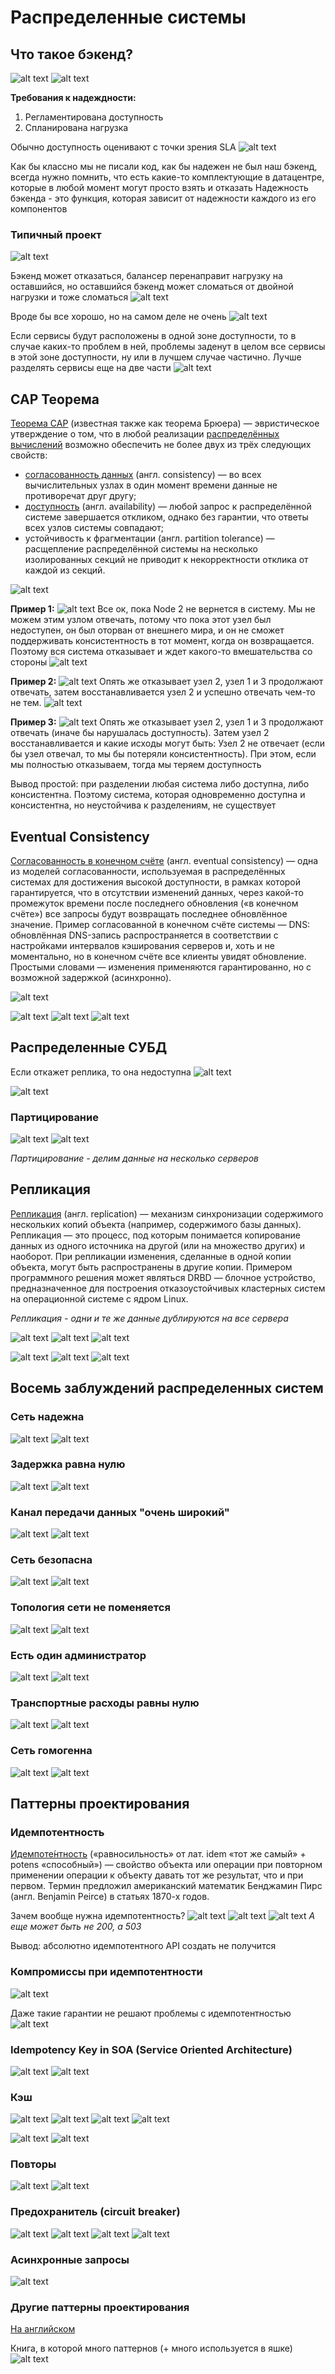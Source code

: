 # Распределенные системы
## Что такое бэкенд?
![alt text](images_BDS/1.png)
![alt text](images_BDS/2.png)

**Требования к надеждности:**
1) Регламентирована доступность
2) Спланирована нагрузка

Обычно доступность оценивают с точки зрения SLA
![alt text](images_BDS/3.png)

Как бы классно мы не писали код, как бы надежен не был наш бэкенд, всегда нужно помнить, что есть какие-то комплектующие в датацентре, которые в любой момент могут просто взять и отказать
Надежность бэкенда - это функция, которая зависит от надежности каждого из его компонентов

### Типичный проект
![alt text](images_BDS/4.png)

Бэкенд может отказаться, балансер перенаправит нагрузку на оставшийся, но оставшийся бэкенд может сломаться от двойной нагрузки и тоже сломаться
![alt text](images_BDS/5.png)

Вроде бы все хорошо, но на самом деле не очень
![alt text](images_BDS/6.png)

Если сервисы будут расположены в одной зоне доступности, то в случае каких-то проблем в ней, проблемы заденут в целом все сервисы в этой зоне доступности, ну или в лучшем случае частично. Лучше разделять сервисы еще на две части
![alt text](images_BDS/7.png)


## CAP Теорема
[Теорема CAP](https://ru.wikipedia.org/wiki/Теорема_CAP) (известная также как теорема Брюера) — эвристическое утверждение о том, что в любой реализации [распределённых вычислений](https://ru.wikipedia.org/wiki/Распределённые_вычисления) возможно обеспечить не более двух из трёх следующих свойств:
* [согласованность данных](https://ru.wikipedia.org/wiki/Согласованность_данных) (англ. consistency) — во всех вычислительных узлах в один момент времени данные не противоречат друг другу;
* [доступность](https://ru.wikipedia.org/wiki/Доступность_информации) (англ. availability) — любой запрос к распределённой системе завершается откликом, однако без гарантии, что ответы всех узлов системы совпадают;
* устойчивость к фрагментации (англ. partition tolerance) — расщепление распределённой системы на несколько изолированных секций не приводит к некорректности отклика от каждой из секций.

![alt text](images_BDS/8.png)

**Пример 1:**
![alt text](images_BDS/9.png)
Все ок, пока Node 2 не вернется в систему. Мы не можем этим узлом отвечать, потому что пока этот узел был недоступен, он был оторван от внешнего мира, и он не сможет поддерживать консистентность в тот момент, когда он возвращается. Поэтому вся система отказывает и ждет какого-то вмешательства со стороны
![alt text](images_BDS/10.png)

**Пример 2:**
![alt text](images_BDS/11.png)
Опять же отказывает узел 2, узел 1 и 3 продолжают отвечать, затем восстанавливается узел 2 и успешно отвечать чем-то не тем.
![alt text](images_BDS/12.png)

**Пример 3:**
![alt text](images_BDS/13.png)
Опять же отказывает узел 2, узел 1 и 3 продолжают отвечать (иначе бы нарушалась доступность). Затем узел 2 восстанавливается и какие исходы могут быть:
Узел 2 не отвечает (если бы узел отвечал, то мы бы потеряли консистентность). При этом, если мы полностью отказываем, тогда мы теряем доступность

Вывод простой: при разделении любая система либо доступна, либо консистентна. Поэтому система, которая одновременно доступна и консистентна, но неустойчива к разделениям, не существует
## Eventual Consistency
[Согласованность в конечном счёте](https://ru.wikipedia.org/wiki/Согласованность_в_конечном_счёте) (англ. eventual consistency) — одна из моделей согласованности, используемая в распределённых системах для достижения высокой доступности, в рамках которой гарантируется, что в отсутствии изменений данных, через какой-то промежуток времени после последнего обновления («в конечном счёте») все запросы будут возвращать последнее обновлённое значение.
Пример согласованной в конечном счёте системы — DNS: обновлённая DNS-запись распространяется в соответствии с настройками интервалов кэширования серверов и, хоть и не моментально, но в конечном счёте все клиенты увидят обновление.
Простыми словами — изменения применяются гарантированно, но с возможной задержкой (асинхронно).

![alt text](images_BDS/14.png)

![alt text](images_BDS/15.png)
![alt text](images_BDS/16.png)
![alt text](images_BDS/17.png)


## Распределенные СУБД
Если откажет реплика, то она недоступна
![alt text](images_BDS/18.png)


![alt text](images_BDS/19.png)

### Партицирование
![alt text](images_BDS/20.png)
![alt text](images_BDS/21.png)

*Партицирование - делим данные на несколько серверов*

## Репликация
[Репликация](https://ru.wikipedia.org/wiki/Репликация_(вычислительная_техника)) (англ. replication) — механизм синхронизации содержимого нескольких копий объекта (например, содержимого базы данных). Репликация — это процесс, под которым понимается копирование данных из одного источника на другой (или на множество других) и наоборот.
При репликации изменения, сделанные в одной копии объекта, могут быть распространены в другие копии.
Примером программного решения может являться DRBD — блочное устройство, предназначенное для построения отказоустойчивых кластерных систем на операционной системе с ядром Linux.

*Репликация - одни и те же данные дублируются на все сервера*

![alt text](images_BDS/23.png)
![alt text](images_BDS/24.png)
![alt text](images_BDS/25.png)

![alt text](images_BDS/26.png)
![alt text](images_BDS/27.png)
![alt text](images_BDS/28.png)

## Восемь заблуждений распределенных систем
### Сеть надежна
![alt text](images_BDS/29.png)
![alt text](images_BDS/30.png)

### Задержка равна нулю
![alt text](images_BDS/31.png)
![alt text](images_BDS/32.png)

### Канал передачи данных "очень широкий"
![alt text](images_BDS/33.png)
![alt text](images_BDS/34.png)


### Сеть безопасна
![alt text](images_BDS/35.png)
![alt text](images_BDS/36.png)

### Топология сети не поменяется
![alt text](images_BDS/37.png)
![alt text](images_BDS/38.png)

### Есть один администратор
![alt text](images_BDS/39.png)
![alt text](images_BDS/40.png)

### Транспортные расходы равны нулю
![alt text](images_BDS/41.png)
![alt text](images_BDS/42.png)

### Сеть гомогенна
![alt text](images_BDS/43.png)
![alt text](images_BDS/44.png)

## Паттерны проектирования
### Идемпотентность
[Идемпоте́нтность](https://ru.wikipedia.org/wiki/Идемпотентность) («равносильность» от лат. idem «тот же самый» + potens «способный») — свойство объекта или операции при повторном применении операции к объекту давать тот же результат, что и при первом. Термин предложил американский математик Бенджамин Пирс (англ. Benjamin Peirce) в статьях 1870-х годов.

Зачем вообще нужна идемпотентность?
![alt text](images_BDS/45.png)
![alt text](images_BDS/46.png)
![alt text](images_BDS/47.png)
*А еще может быть не 200, а 503*

Вывод: абсолютно идемпотентного API создать не получится

### Компромиссы при идемпотентности
![alt text](images_BDS/48.png)

Даже такие гарантии не решают проблемы с идемпотентностью
![alt text](images_BDS/49.png)

### Idempotency Key in SOA (Service Oriented Architecture)
![alt text](images_BDS/50.png)
![alt text](images_BDS/51.png)

### Кэш
![alt text](images_BDS/52.png)
![alt text](images_BDS/53.png)
![alt text](images_BDS/54.png)
![alt text](images_BDS/55.png)

![alt text](images_BDS/56.png)
![alt text](images_BDS/57.png)

### Повторы
![alt text](images_BDS/58.png)
![alt text](images_BDS/59.png)

### Предохранитель (circuit breaker)
![alt text](images_BDS/60.png)
![alt text](images_BDS/61.png)
![alt text](images_BDS/62.png)
![alt text](images_BDS/63.png)

### Асинхронные запросы
![alt text](images_BDS/64.png)

### Другие паттерны проектирования
[На английском](https://learn.microsoft.com/en-us/azure/architecture/patterns/)

Книга, в которой много паттернов (+ много используется в яшке)
![alt text](images_BDS/65.png)